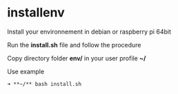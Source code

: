 # installenv
Install your environnement in debian or raspberry pi 64bit

Run the **install.sh** file and follow the procedure

Copy directory folder **env/** in your user profile **~/**

Use example
```
➜ **~/** bash install.sh
```
